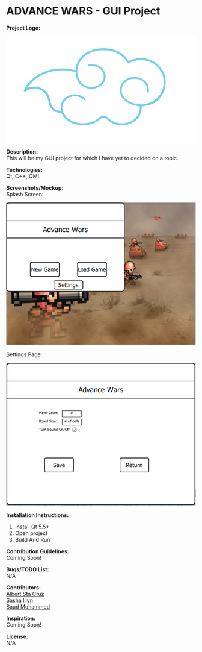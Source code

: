 # ADVANCE WARS - GUI Project 

<b>Project Logo:</b>

![Alt text](/img/Logo/Cloud.png)

<b>Description:</b><br />
This will be my GUI project for which I have yet to decided on a topic. 

<b>Technologies:</b><br />
Qt, C++, QML

<b>Screenshots/Mockup:</b><br />
Splash Screen:

![Alt text](/img/Screenshots/main_splash.PNG)

Settings Page:

![Alt text](/img/Screenshots/settings_page.PNG)

<b>Installation Instructions:</b><br />
1. Install Qt 5.5+<br />
2. Open project<br />
3. Build And Run<br />

<b>Contribution Guidelines:</b><br />
Coming Soon!

<b>Bugs/TODO List:</b><br />
N/A

<b>Contributors:</b><br />
[Albert Sta Cruz](https://github.com/aStaCruz)<br />
[Sasha Iliyn](https://github.com/SashaIliyn)<br />
[Saud Mohammed](https://github.com/SaudMoh)<br />

<b>Inspiration:</b><br />
Coming Soon!

<b>License:</b><br />
N/A
